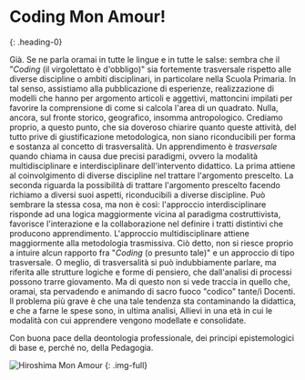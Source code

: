 # Coding Mon Amour!
{: .heading-0}

Già. Se ne parla oramai in tutte le lingue e in tutte le salse: sembra che il "*Coding* (il virgolettato è d'obbligo)" sia fortemente trasversale rispetto alle diverse discipline o ambiti disciplinari, in particolare nella Scuola Primaria.
In tal senso, assistiamo alla pubblicazione di esperienze, realizzazione di modelli che hanno per argomento articoli e aggettivi, mattoncini impilati per favorire la comprensione di come si calcola l'area di un quadrato.
Nulla, ancora, sul fronte storico, geografico, insomma antropologico.
Crediamo proprio, a questo punto, che sia doveroso chiarire quanto queste attività, del tutto prive di giustificazione metodologica, non siano riconducibili per forma e sostanza al concetto di trasversalità.
Un apprendimento è *trasversale* quando chiama in causa due precisi paradigmi, ovvero la modalità multidisciplinare e interdisciplinare dell'intervento didattico.
La prima attiene al coinvolgimento di diverse discipline nel trattare l'argomento prescelto.
La seconda riguarda la possibilità di trattare l'argomento prescelto facendo richiamo a diversi suoi aspetti, riconducibili a diverse discipline.
Può sembrare la stessa cosa, ma non è così: l'approccio interdisciplinare risponde ad una logica maggiormente vicina al paradigma costruttivista, favorisce l'interazione e la collaborazione nel definire i tratti distintivi che producono apprendimento. L'approccio multidisciplinare attiene maggiormente alla metodologia trasmissiva.
Ciò detto, non si riesce proprio a intuire alcun rapporto fra "*Coding* (o presunto tale)" e un approccio di tipo trasversale.
O meglio, di trasversalità si può indubbiamente parlare, ma riferita alle strutture logiche e forme di pensiero, che dall'analisi di processi possono trarre giovamento.
Ma di questo non si vede traccia in quello che, oramai, sta pervadendo e animando di sacro fuoco "codico" tante/i Docenti.
Il problema più grave è che una tale tendenza sta contaminando la didattica, e che a farne le spese sono, in ultima analisi, Allievi in una età in cui le modalità con cui apprendere vengono modellate e consolidate.

Con buona pace della deontologia professionale, dei principi epistemologici di base e, perché no, della Pedagogia.

![Hiroshima Mon Amour](/images/film-11.jpg "Hiroshima Mon Amour")
{: .img-full}
